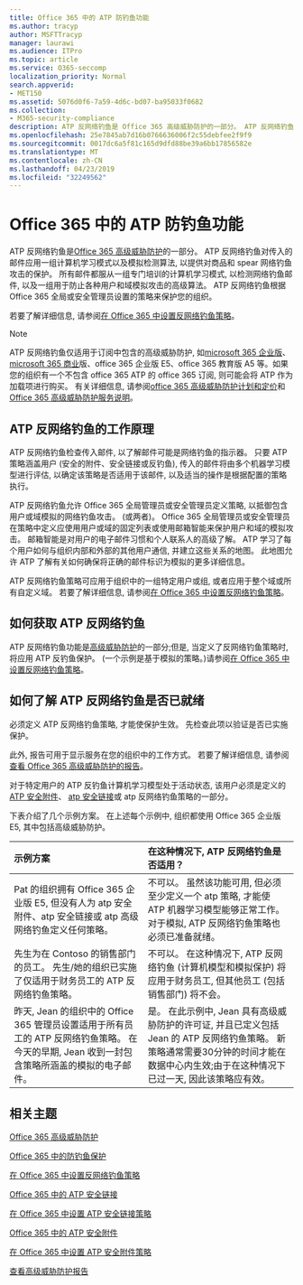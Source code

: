 ```yaml
---
title: Office 365 中的 ATP 防钓鱼功能
ms.author: tracyp
author: MSFTTracyp
manager: laurawi
ms.audience: ITPro
ms.topic: article
ms.service: O365-seccomp
localization_priority: Normal
search.appverid:
- MET150
ms.assetid: 5076d0f6-7a59-4d6c-bd07-ba95033f0682
ms.collection:
- M365-security-compliance
description: ATP 反网络钓鱼是 Office 365 高级威胁防护的一部分。 ATP 反网络钓鱼对传入的邮件应用一组计算机学习模式以及模拟检测算法, 以提供对商品和 spear 网络钓鱼攻击的保护。 所有邮件都服从一组专门培训的计算机学习模式, 以检测网络钓鱼邮件, 以及一组用于防止各种用户和域模拟攻击的高级算法。
ms.openlocfilehash: 25e7845ab7d16b0766636006f2c55debfee2f9f9
ms.sourcegitcommit: 0017dc6a5f81c165d9dfd88be39a6bb17856582e
ms.translationtype: MT
ms.contentlocale: zh-CN
ms.lasthandoff: 04/23/2019
ms.locfileid: "32249562"
---
```

# <a name="atp-anti-phishing-capabilities-in-office-365"></a>Office 365 中的 ATP 防钓鱼功能

ATP 反网络钓鱼是[Office 365 高级威胁防护](office-365-atp.md)的一部分。 ATP 反网络钓鱼对传入的邮件应用一组计算机学习模式以及模拟检测算法, 以提供对商品和 spear 网络钓鱼攻击的保护。 所有邮件都服从一组专门培训的计算机学习模式, 以检测网络钓鱼邮件, 以及一组用于防止各种用户和域模拟攻击的高级算法。 ATP 反网络钓鱼根据 Office 365 全局或安全管理员设置的策略来保护您的组织。
  
若要了解详细信息, 请参阅[在 Office 365 中设置反网络钓鱼策略](set-up-anti-phishing-policies.md)。
  
> [!NOTE]
> ATP 反网络钓鱼仅适用于订阅中包含的高级威胁防护, 如[microsoft 365 企业版](https://www.microsoft.com/microsoft-365/enterprise/home)、 [microsoft 365 商业](https://www.microsoft.com/microsoft-365/business)版、office 365 企业版 E5、office 365 教育版 A5 等。如果您的组织有一个不包含 office 365 ATP 的 office 365 订阅, 则可能会将 ATP 作为加载项进行购买。 有关详细信息, 请参阅[office 365 高级威胁防护计划和定价](https://products.office.com/exchange/advance-threat-protection)和[Office 365 高级威胁防护服务说明](https://docs.microsoft.com/office365/servicedescriptions/office-365-advanced-threat-protection-service-description)。

## <a name="how-atp-anti-phishing-works"></a>ATP 反网络钓鱼的工作原理

ATP 反网络钓鱼检查传入邮件, 以了解邮件可能是网络钓鱼的指示器。 只要 ATP 策略涵盖用户 (安全的附件、安全链接或反钓鱼), 传入的邮件将由多个机器学习模型进行评估, 以确定该策略是否适用于该邮件, 以及适当的操作是根据配置的策略执行。
  
ATP 反网络钓鱼允许 Office 365 全局管理员或安全管理员定义策略, 以抵御包含用户或域模拟的网络钓鱼攻击。 (或两者)。 Office 365 全局管理员或安全管理员在策略中定义应使用用户或域的固定列表或使用邮箱智能来保护用户和域的模拟攻击。 邮箱智能是对用户的电子邮件习惯和个人联系人的高级了解。 ATP 学习了每个用户如何与组织内部和外部的其他用户通信, 并建立这些关系的地图。 此地图允许 ATP 了解有关如何确保将正确的邮件标识为模拟的更多详细信息。
  
ATP 反网络钓鱼策略可应用于组织中的一组特定用户或组, 或者应用于整个域或所有自定义域。 若要了解详细信息, 请参阅[在 Office 365 中设置反网络钓鱼策略](set-up-anti-phishing-policies.md)。
  
## <a name="how-to-get-atp-anti-phishing"></a>如何获取 ATP 反网络钓鱼

ATP 反网络钓鱼功能是[高级威胁防护](office-365-atp.md)的一部分;但是, 当定义了反网络钓鱼策略时, 将应用 ATP 反钓鱼保护。 (一个示例是基于模拟的策略。)请参阅[在 Office 365 中设置反网络钓鱼策略](set-up-anti-phishing-policies.md)。
  
## <a name="how-to-know-if-atp-anti-phishing-is-in-place"></a>如何了解 ATP 反网络钓鱼是否已就绪

必须定义 ATP 反网络钓鱼策略, 才能使保护生效。 先检查此项以验证是否已实施保护。

此外, 报告可用于显示服务在您的组织中的工作方式。 若要了解详细信息, 请参阅[查看 Office 365 高级威胁防护的报告](view-reports-for-atp.md)。

对于特定用户的 ATP 反钓鱼计算机学习模型处于活动状态, 该用户必须是定义的[ATP 安全附件](atp-safe-attachments.md)、 [atp 安全链接](atp-safe-links.md)或 atp 反网络钓鱼策略的一部分。 

下表介绍了几个示例方案。 在上述每个示例中, 组织都使用 Office 365 企业版 E5, 其中包括高级威胁防护。
  
|**示例方案**|**在这种情况下, ATP 反网络钓鱼是否适用？**|
|:-----|:-----|
|Pat 的组织拥有 Office 365 企业版 E5, 但没有人为 atp 安全附件、atp 安全链接或 atp 高级网络钓鱼定义任何策略。|不可以。 虽然该功能可用, 但必须至少定义一个 atp 策略, 才能使 ATP 机器学习模型能够正常工作。 对于模拟, ATP 反网络钓鱼策略也必须已准备就绪。|
|先生为在 Contoso 的销售部门的员工。 先生/她的组织已实施了仅适用于财务员工的 ATP 反网络钓鱼策略。|不可以。 在这种情况下, ATP 反网络钓鱼 (计算机模型和模拟保护) 将应用于财务员工, 但其他员工 (包括销售部门) 将不会。|
|昨天, Jean 的组织中的 Office 365 管理员设置适用于所有员工的 ATP 反网络钓鱼策略。 在今天的早期, Jean 收到一封包含策略所涵盖的模拟的电子邮件。|是。 在此示例中, Jean 具有高级威胁防护的许可证, 并且已定义包括 Jean 的 ATP 反网络钓鱼策略。 新策略通常需要30分钟的时间才能在数据中心内生效;由于在这种情况下已过一天, 因此该策略应有效。|

## <a name="related-topics"></a>相关主题

[Office 365 高级威胁防护](office-365-atp.md)
  
[Office 365 中的防钓鱼保护](anti-phishing-protection.md)
  
[在 Office 365 中设置反网络钓鱼策略](set-up-anti-phishing-policies.md)
  
[Office 365 中的 ATP 安全链接](atp-safe-links.md)
  
[在 Office 365 中设置 ATP 安全链接策略](set-up-atp-safe-links-policies.md)
  
[Office 365 中的 ATP 安全附件](atp-safe-attachments.md)
  
[在 Office 365 中设置 ATP 安全附件策略](set-up-atp-safe-attachments-policies.md)
  
[查看高级威胁防护报告](view-reports-for-atp.md)

